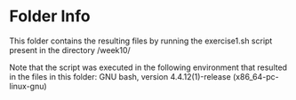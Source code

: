# Folder Info

This folder contains the resulting files by running the exercise1.sh script present in the directory /week10/

Note that the script was executed in the following environment that resulted in the files in this folder:
    GNU bash, version 4.4.12(1)-release (x86_64-pc-linux-gnu)
